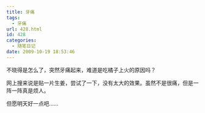 ```yaml
---
title: 牙痛
tags:
  - 牙痛
url: 428.html
id: 428
categories:
  - 随笔日记
date: 2009-10-19 18:53:46
---
```


不晓得是怎么了，突然牙痛起来，难道是吃橘子上火的原因吗？  

网上搜来说是贴一片生姜，尝试了一下，没有太大的效果。虽然不是很痛，但是一阵一阵真是烦人。  

但愿明天好一点吧……
